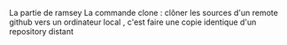 La partie de ramsey
La commande clone :
clôner les sources d'un remote github vers un ordinateur local , c'est faire une copie identique d'un repository distant 
